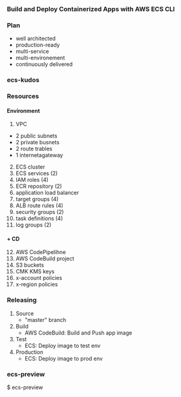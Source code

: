 ### Build and Deploy Containerized Apps with AWS ECS CLI

### Plan

- well architected
- production-ready
- multi-service
- multi-environement
- continuously delivered

### ecs-kudos

### Resources

#### Environment

1. VPC
-   2 public subnets
-   2 private busnets
-   2 route trables 
-   1 internetagateway 
2. ECS cluster
3. ECS services (2)
4. IAM roles (4)
5. ECR repository (2)
6. application load balancer
7. target groups (4)
8. ALB route rules (4)
9. security groups (2)
10. task definitions (4)
11. log groups (2)

#### + CD

12. AWS CodePipelihne
13. AWS CodeBuild project 
14. S3 buckets
15. CMK KMS keys
16. x-account policies
17. x-region policies

### Releasing

1. Source
    - "master" branch
2. Build
    - AWS CodeBuild: Build and Push app image
3. Test
    - ECS: Deploy image to test env
4. Production
    - ECS: Deploy image to prod env

### ecs-preview

$ ecs-preview
